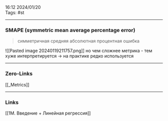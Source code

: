 16:12     2024/01/20    
Tags: #st
____
### SMAPE (symmetric mean average percentage error)
>симметричная средняя абсолютная процентная ошибка

![[Pasted image 20240119211757.png]]
но чем сложнее метрика - тем хуже интерпретируется -> на практике редко используется



____
### Zero-Links
[[_Metrics]]

____
### Links
[[1M. Введение + Линейная регрессия]]